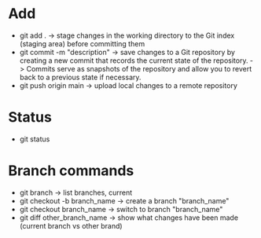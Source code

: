 # Add
- git add .
    -> stage changes in the working directory to the Git index (staging area) before committing them
- git commit -m "description"
    -> save changes to a Git repository by creating a new commit that records the current state of the repository. 
    -> Commits serve as snapshots of the repository and allow you to revert back to a previous state if necessary.
- git push origin main
    -> upload local changes to a remote repository

# Status
- git status

# Branch commands
- git branch
    -> list branches, current
- git checkout -b branch_name
    -> create a branch "branch_name"
- git checkout branch_name
    -> switch to branch "branch_name"
- git diff other_branch_name
    -> show what changes have been made (current branch vs other brand)
